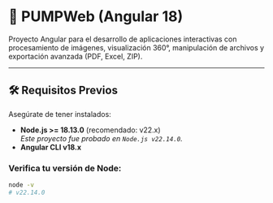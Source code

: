 # 🚀 PUMPWeb (Angular 18)

Proyecto Angular para el desarrollo de aplicaciones interactivas con procesamiento de imágenes, visualización 360°, manipulación de archivos y exportación avanzada (PDF, Excel, ZIP).

---

## 🛠️ Requisitos Previos

Asegúrate de tener instalados:

- **Node.js >= 18.13.0** (recomendado: v22.x)  
  _Este proyecto fue probado en `Node.js v22.14.0`._
- **Angular CLI v18.x**

### Verifica tu versión de Node:

```bash
node -v
# v22.14.0
```
